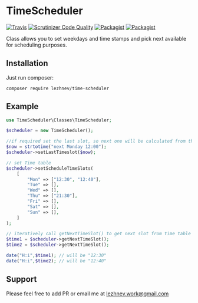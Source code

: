 # TimeScheduler
[![Travis](https://travis-ci.org/lezhnev74/TimeScheduler.svg?branch=master)]()
[![Scrutinizer Code Quality](https://scrutinizer-ci.com/g/lezhnev74/TimeScheduler/badges/quality-score.png?b=master)](https://scrutinizer-ci.com/g/lezhnev74/TimeScheduler/?branch=master)
[![Packagist](https://img.shields.io/packagist/l/lezhnev/time-scheduler.svg)]()
[![Packagist](https://img.shields.io/packagist/v/lezhnev/time-scheduler.svg)]()

Class allows you to set weekdays and time stamps and pick next available for scheduling purposes.


## Installation
Just run composer:

```
composer require lezhnev/time-scheduler
```

## Example

```php
use TimeScheduler\Classes\TimeScheduler;

$scheduler = new TimeScheduler();

//if required set the last slot, so next one will be calculated from this time point
$now = strtotime("next Monday 12:00");
$scheduler->setLastTimeslot($now); 

// set Time table
$scheduler->setScheduleTimeSlots(
    [
        "Mon" => ["12:30", "12:40"],
        "Tue" => [],
        "Wed" => [],
        "Thu" => ["21:30"],
        "Fri" => [],
        "Sat" => [],
        "Sun" => [],
    ]
);

// iteratively call getNextTimeSlot() to get next slot from time table
$time1 = $scheduler->getNextTimeSlot(); 
$time2 = $scheduler->getNextTimeSlot();

date("H:i",$time1); // will be "12:30"
date("H:i",$time2); // will be "12:40"


```


## Support

Please feel free to add PR or email me at lezhnev.work@gmail.com
